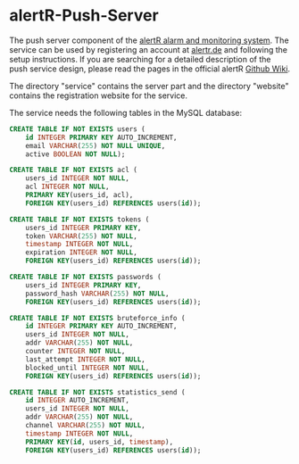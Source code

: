 # alertR-Push-Server

The push server component of the [alertR alarm and monitoring system](https://github.com/sqall01/alertR). The service can be used by registering an account at [alertr.de](https://alertr.de) and following the setup instructions. If you are searching for a detailed description of the push service design, please read the pages in the official alertR [Github Wiki](https://github.com/sqall01/alertR/wiki/Infrastructure#infrastructure_push).

The directory "service" contains the server part and the directory "website" contains the registration website for the service.

The service needs the following tables in the MySQL database:

```sql
CREATE TABLE IF NOT EXISTS users (
    id INTEGER PRIMARY KEY AUTO_INCREMENT, 
    email VARCHAR(255) NOT NULL UNIQUE, 
    active BOOLEAN NOT NULL);

CREATE TABLE IF NOT EXISTS acl (
    users_id INTEGER NOT NULL, 
    acl INTEGER NOT NULL, 
    PRIMARY KEY(users_id, acl), 
    FOREIGN KEY(users_id) REFERENCES users(id));

CREATE TABLE IF NOT EXISTS tokens (
    users_id INTEGER PRIMARY KEY, 
    token VARCHAR(255) NOT NULL, 
    timestamp INTEGER NOT NULL, 
    expiration INTEGER NOT NULL, 
    FOREIGN KEY(users_id) REFERENCES users(id));

CREATE TABLE IF NOT EXISTS passwords (
    users_id INTEGER PRIMARY KEY, 
    password_hash VARCHAR(255) NOT NULL, 
    FOREIGN KEY(users_id) REFERENCES users(id));

CREATE TABLE IF NOT EXISTS bruteforce_info (
    id INTEGER PRIMARY KEY AUTO_INCREMENT, 
    users_id INTEGER NOT NULL, 
    addr VARCHAR(255) NOT NULL, 
    counter INTEGER NOT NULL, 
    last_attempt INTEGER NOT NULL, 
    blocked_until INTEGER NOT NULL, 
    FOREIGN KEY(users_id) REFERENCES users(id));

CREATE TABLE IF NOT EXISTS statistics_send (
    id INTEGER AUTO_INCREMENT, 
    users_id INTEGER NOT NULL, 
    addr VARCHAR(255) NOT NULL, 
    channel VARCHAR(255) NOT NULL, 
    timestamp INTEGER NOT NULL, 
    PRIMARY KEY(id, users_id, timestamp), 
    FOREIGN KEY(users_id) REFERENCES users(id));
```